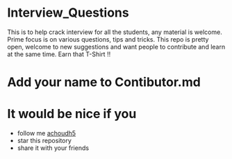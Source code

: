 # Interview_Questions


This is to help crack interview for all the students, any material is welcome. Prime focus is on various questions, tips and tricks. This repo is pretty open, welcome to new suggestions and want people to contribute and learn at the same time. Earn that T-Shirt !!



# Add your name to Contibutor.md

# It would be nice if you

- follow me [achoudh5](//github.com/achoudh5)
- star this repository
- share it with your friends
